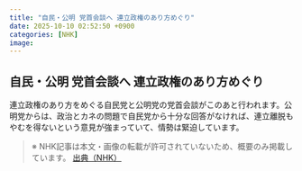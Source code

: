 ```yaml
---
title: "自民・公明 党首会談へ 連立政権のあり方めぐり"
date: 2025-10-10 02:52:50 +0900
categories: [NHK]
image: 
---
```

## 自民・公明 党首会談へ 連立政権のあり方めぐり

連立政権のあり方をめぐる自民党と公明党の党首会談がこのあと行われます。公明党からは、政治とカネの問題で自民党から十分な回答がなければ、連立離脱もやむを得ないという意見が強まっていて、情勢は緊迫しています。

> ※ NHK記事は本文・画像の転載が許可されていないため、概要のみ掲載しています。
[出典（NHK）](http://www3.nhk.or.jp/news/html/20251010/k10014946321000.html)
